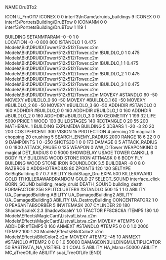 NAME DruBTo2

ICON U_FrnOf17
ICONEX 0 0 interf3\InGame\druids_buildings 9
ICONEX 0 0 interf3\PortretsBuilding\DruBTow 0
ICONANM 0 0 interf3\PortretsBuilding\DruBTow 1 119 1

BUILDING
SETANMPARAM -0 -0 1 0              
LOCATION -0 -0 800 800
!STANDLO      1 0.475 Models\Bld\DRUID\Tower\512x512\Tower.c2m Models\Bld\DRUID\Tower\512x512\Tower.c2m
!BUILDLO_0    1 0.475 Models\Bld\DRUID\Tower\512x512\Tower.c2m Models\Bld\DRUID\Tower\512x512\Tower.c2m
!BUILDLO_1    1 0.475 Models\Bld\DRUID\Tower\512x512\Tower.c2m Models\Bld\DRUID\Tower\512x512\Tower.c2m
!BUILDLO_2    1 0.475 Models\Bld\DRUID\Tower\512x512\Tower.c2m Models\Bld\DRUID\Tower\512x512\Tower.c2m
!BUILDLO_3    1 0.475 Models\Bld\DRUID\Tower\512x512\Tower.c2m Models\Bld\DRUID\Tower\512x512\Tower.c2m
MOVEXY #STANDLO   60 -50
MOVEXY #BUILDLO_0 60 -50
MOVEXY #BUILDLO_1 60 -50
MOVEXY #BUILDLO_2 60 -50
MOVEXY #BUILDLO_3 60 -50
ADDHDIR #STANDLO 0 160
ADDHDIR #BUILDLO_0 0 160
ADDHDIR #BUILDLO_1 0 160
ADDHDIR #BUILDLO_2 0 160
ADDHDIR #BUILDLO_3 0 160
GEOMETRY 1 199 32
LIFE   5000
PRICE 1 WOOD 100 
BUILDSTAGES 140
RECTANGLE    0 20 55 200
MATHERIAL 1 BUILDING
EXPLMEDIA BUILDING 5
3DBARS 1 -20 -3 20 20 200
COSTPERCENT 300
VISION 15
PROTECTION 4 piercing 20 magical 5 chopping 20 crushing 5
SEARCH_ENEMY_RADIUS 2000
RANGE    18 6 22 0 0 9
DAMPOINTS  1   0 -250
SHOTS3D      1   0 0 173
DAMAGE         0 5
ATTACK_RADIUS  0 0 1800
ATTACK_PAUSE  0 125
WEAPON 0 WW_DrTower
WEAPONKIND 0 magical
DET_RADIUS 0 0 5000
SHOWDELAY
USAGE TOWER
CANKILL 6 BODY FLY BUILDING WOOD STONE IRON
ATTMASK 0 6 BODY FLY BUILDING WOOD STONE IRON
ROUNDLOCK 3.5
BUILDBAR -8 0 8 0
RAZBROS 0
ADDSHOTRADIUS 80
ZPOINTS 120 120
SELTYPE SelBigBuilding 0.7 0.7
ABILITY BuildStage_Dru
EXPA 500
KILLERAWARD             GOLD 111
KILLERAWARDRANDOM       GOLD 27
SELECT_SOUND interface_click
BORN_SOUND building_ready_druid
DEATH_SOUND building_death
FORMFACTOR 256
SPLITCLUSTERS #STANDLO 500 15 1 1 0
ABILITY UA_DamagedBuilding
ABILITY UA_DamagedBuilding2
ABILITY UA_DamagedBuilding3
ABILITY UA_DestroyBuilding
CONCENTRATOR2 1 0 0
PEASANTABSORBER 5
INVITEMASK 207
CYLINDER 20 180
ShadowScaleX 2.3
ShadowScaleY 1.0
TFACTOR FF8C8C6A
!TEMP5 180 1.0 Models\Effects\MagicCard\Listva\Listva.c2m Models\Effects\MagicCard\Listva\Listva.c2m
MOVEXY  #TEMP5 0 0
ADDHDIR #TEMP5 0 160
ANMEXT #STANDLO #TEMP5 0 0 0 1.0 2000
!TEMP2 100 1.20 Models\Effects\BildColor2.c2m Models\Effects\BildColor2.c2m
MOVEXY  #TEMP2 -45 10
ANMEXT #STANDLO #TEMP2 0 0 0 1.0 50000
DAMAGEONBUILDINGMULTIPLICATOR 50
RASTRATA_NA_VISTREL 0 1 COAL 5
ABILITY HA_Mana+50000
ABILITY MC_aTreeOfLife
ABILITY suai_TreeOfLife
[END]
